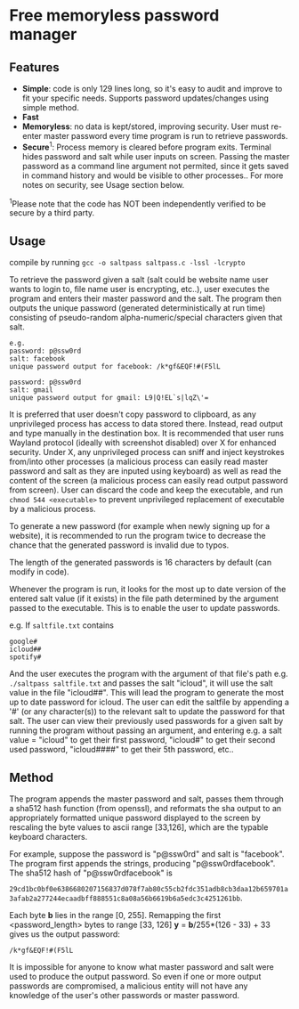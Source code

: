 # Free memoryless password manager
## Features
- **Simple**: code is only 129 lines long, so it's easy to audit and improve to fit your specific needs. Supports password updates/changes using simple method.
- **Fast**
- **Memoryless**: no data is kept/stored, improving security. User must re-enter master password every time program is run to retrieve passwords.
- **Secure**<sup>1</sup>: Process memory is cleared before program exits. Terminal hides password and salt while user inputs on screen. Passing the master password as a command line argument not permited, since it gets saved in command history and would be visible to other processes.. For more notes on security, see Usage section below.

<sup>1</sup>Please note that the code has NOT been independently verified to be secure by a third party.

## Usage
compile by running ```gcc -o saltpass saltpass.c -lssl -lcrypto``` 

To retrieve the password given a salt (salt could be website name user wants to login to, file name user is encrypting, etc..), user executes the program and enters their master password and the salt. The program then outputs the unique password (generated deterministically at run time) consisting of pseudo-random alpha-numeric/special characters given that salt. 

```
e.g.
password: p@ssw0rd
salt: facebook
unique password output for facebook: /k*gf&EQF!#(F5lL
```
```
password: p@ssw0rd
salt: gmail
unique password output for gmail: L9|Q!EL`s|lqZ\'=
```

It is preferred that user doesn't copy password to clipboard, as any unprivileged process has access to data stored there. Instead, read output and type manually in the destination box. It is recommended that user runs Wayland protocol (ideally with screenshot disabled) over X for enhanced security. Under X, any unprivileged process can sniff and inject keystrokes from/into other processes (a malicious process can easily read master password and salt as they are inputed using keyboard) as well as read the content of the screen (a malicious process can easily read output password from screen). User can discard the code and keep the executable, and run ```chmod 544 <executable>``` to prevent unprivileged replacement of executable by a malicious process.

To generate a new password (for example when newly signing up for a website), it is recommended to run the program twice to decrease the chance that the generated password is invalid due to typos. 

The length of the generated passwords is 16 characters by default (can modify in code).

Whenever the program is run, it looks for the most up to date version of the entered salt value (if it exists) in the file path determined by the argument passed to the executable. This is to enable the user to update passwords.

e.g. If `saltfile.txt` contains
```
google#
icloud##
spotify#
```
And the user executes the program with the argument of that file's path e.g. `./saltpass saltfile.txt` and passes the salt "icloud", it will use the salt value in the file "icloud##". This will lead the program to generate the most up to date password for icloud. The user can edit the saltfile by appending a '#' (or any character(s)) to the relevant salt to update the password for that salt. The user can view their previously used passwords for a given salt by running the program without passing an argument, and entering e.g. a salt value = "icloud" to get their first password, "icloud#" to get their second used password, "icloud####" to get their 5th password, etc.. 

## Method 
The program appends the master password and salt, passes them through a sha512 hash function (from openssl), and reformats the sha output to an appropriately formatted unique password displayed to the screen by rescaling the byte values to ascii range [33,126], which are the typable keyboard characters. 

For example, suppose the password is "p@ssw0rd" and salt is "facebook". The program first appends the strings, producing "p@ssw0rdfacebook". The sha512 hash of "p@ssw0rdfacebook" is

```29cd1bc0bf0e6386680207156837d078f7ab80c55cb2fdc351adb8cb3daa12b659701a3afab2a277244ecaadbff888551c8a08a56b6619b6a5edc3c4251261bb```.

Each byte **b** lies in the range [0, 255]. Remapping the first <password_length> bytes to range [33, 126] **y** = **b**/255*(126 - 33) + 33 gives us the output password:

`/k*gf&EQF!#(F5lL`

It is impossible for anyone to know what master password and salt were used to produce the output password. So even if one or more output passwords are compromised, a malicious entity will not have any knowledge of the user's other passwords or master password.

